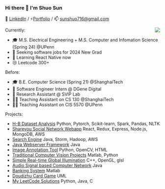### Hi there 👋 I'm Shuo Sun

👔 [LinkedIn](https://www.linkedin.com/in/sunshuo/) / ⚡[Portfolio](https://mistaround.github.io/portfolio/) / 📫 sunshuo716@gmail.com

<a href="https://github.com/mistaround">
  <img align="right" src="https://github-readme-stats.vercel.app/api?username=mistaround&show_icons=true" />
</a>

Currently:
- 🎓 M.S. Electrical Engineering + M.S. Computer and Infomation Science (Spring 24) @UPenn
- 🤔 Seeking software jobs for 2024 New Grad
- 🌱 Learning React Native now
- 😒 Leetcode 300+

Before:
- 🎓 B.E. Computer Science (Spring 21) @ShanghaiTech 
- 👔 Software Engineer Intern @ DGene Digital
- 🔭 Research Assistant @ SVIP Lab
- 🧑‍🏫 Teaching Assistant on CS 130 @ShanghaiTech 
- 🧑‍🏫 Teaching Assistant on CIS 5570 @UPenn 

Projects:
- [H-B Dataset Analysis](https://github.com/mistaround/h1b-analysis) Python, Pytorch, Scikit-learn, Spark, Pandas, NLTK
- [Shareyou Social Network Webapp](https://github.com/mistaround/group-centric-social-network-webapp) React, Redux, Express, Node.js, MongoDB, AWS
- [Search Engine](https://github.com/mistaround/search_engine_from_scratch) Java, Storm, Hadoop, AWS
- [Java Webserver Framework](https://github.com/mistaround/Webapp-server-framework/tree/main) Java
- [Image Annotation Tool](https://github.com/mistaround/annotation_tool) Python, OpenCV, HTML
- [Traditional Computer Vision Projects](https://github.com/mistaround/Traditional_Computer_Vision) Matlab, Python
- [Simple Real-time Global Illumination](https://github.com/mistaround/CS171-Computer-Graphics-Project) C++, OpenGL, glsl
- [Audio Signal based Computer Network](https://github.com/mistaround/CS120-Computer-Network) Java
- [Banking System](https://github.com/mistaround/CS120-Computer-Network) Matlab
- [Doudizhu Card Game](https://github.com/mistaround/Doudizhu-UML) UML
- [My LeetCode Solutions](https://github.com/mistaround/LeetCode) Python, Java, C
